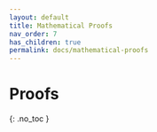 ```yaml
---
layout: default
title: Mathematical Proofs
nav_order: 7
has_children: true
permalink: docs/mathematical-proofs
---
```


# Proofs
{: .no_toc }